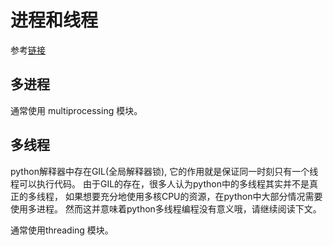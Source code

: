 
# 进程和线程
参考[链接](https://zhuanlan.zhihu.com/p/46368084)

## 多进程
通常使用 multiprocessing 模块。


## 多线程
python解释器中存在GIL(全局解释器锁), 它的作用就是保证同一时刻只有一个线程可以执行代码。
由于GIL的存在，很多人认为python中的多线程其实并不是真正的多线程，
如果想要充分地使用多核CPU的资源，在python中大部分情况需要使用多进程。
然而这并意味着python多线程编程没有意义哦，请继续阅读下文。

通常使用threading 模块。
